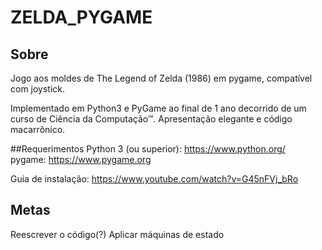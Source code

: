 # ZELDA_PYGAME

## Sobre
Jogo aos moldes de The Legend of Zelda (1986) em pygame, compatível com joystick.

Implementado em Python3 e PyGame ao final de 1 ano decorrido de um curso de Ciência da Computação™.
Apresentação elegante e código macarrônico.

##Requerimentos
Python 3 (ou superior): https://www.python.org/  
pygame: https://www.pygame.org

Guia de instalação: https://www.youtube.com/watch?v=G45nFVj_bRo

## Metas
Reescrever o código(?)
Aplicar máquinas de estado
  

